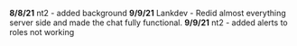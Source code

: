 **8/8/21** nt2 - added background
**9/9/21** Lankdev - Redid almost everything server side and made the chat fully functional.
**9/9/21** nt2 - added alerts to roles not working